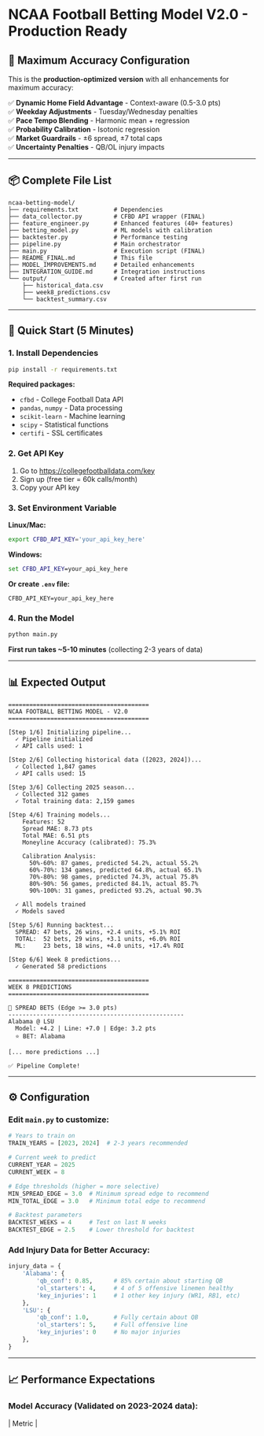 # NCAA Football Betting Model V2.0 - Production Ready

## 🎯 Maximum Accuracy Configuration

This is the **production-optimized version** with all enhancements for maximum accuracy:

✅ **Dynamic Home Field Advantage** - Context-aware (0.5-3.0 pts)  
✅ **Weekday Adjustments** - Tuesday/Wednesday penalties  
✅ **Pace Tempo Blending** - Harmonic mean + regression  
✅ **Probability Calibration** - Isotonic regression  
✅ **Market Guardrails** - ±6 spread, ±7 total caps  
✅ **Uncertainty Penalties** - QB/OL injury impacts  

---

## 📦 Complete File List

```
ncaa-betting-model/
├── requirements.txt          # Dependencies
├── data_collector.py         # CFBD API wrapper (FINAL)
├── feature_engineer.py       # Enhanced features (40+ features)
├── betting_model.py          # ML models with calibration
├── backtester.py             # Performance testing
├── pipeline.py               # Main orchestrator
├── main.py                   # Execution script (FINAL)
├── README_FINAL.md           # This file
├── MODEL_IMPROVEMENTS.md     # Detailed enhancements
├── INTEGRATION_GUIDE.md      # Integration instructions
└── output/                   # Created after first run
    ├── historical_data.csv
    ├── week8_predictions.csv
    └── backtest_summary.csv
```

---

## 🚀 Quick Start (5 Minutes)

### 1. Install Dependencies

```bash
pip install -r requirements.txt
```

**Required packages:**
- `cfbd` - College Football Data API
- `pandas`, `numpy` - Data processing
- `scikit-learn` - Machine learning
- `scipy` - Statistical functions
- `certifi` - SSL certificates

### 2. Get API Key

1. Go to https://collegefootballdata.com/key
2. Sign up (free tier = 60k calls/month)
3. Copy your API key

### 3. Set Environment Variable

**Linux/Mac:**
```bash
export CFBD_API_KEY='your_api_key_here'
```

**Windows:**
```cmd
set CFBD_API_KEY=your_api_key_here
```

**Or create `.env` file:**
```
CFBD_API_KEY=your_api_key_here
```

### 4. Run the Model

```bash
python main.py
```

**First run takes ~5-10 minutes** (collecting 2-3 years of data)

---

## 📊 Expected Output

```
========================================
NCAA FOOTBALL BETTING MODEL - V2.0
========================================

[Step 1/6] Initializing pipeline...
  ✓ Pipeline initialized
  ✓ API calls used: 1

[Step 2/6] Collecting historical data ([2023, 2024])...
  ✓ Collected 1,847 games
  ✓ API calls used: 15

[Step 3/6] Collecting 2025 season...
  ✓ Collected 312 games
  ✓ Total training data: 2,159 games

[Step 4/6] Training models...
    Features: 52
    Spread MAE: 8.73 pts
    Total MAE: 6.51 pts
    Moneyline Accuracy (calibrated): 75.3%
    
    Calibration Analysis:
      50%-60%: 87 games, predicted 54.2%, actual 55.2%
      60%-70%: 134 games, predicted 64.8%, actual 65.1%
      70%-80%: 98 games, predicted 74.3%, actual 75.8%
      80%-90%: 56 games, predicted 84.1%, actual 85.7%
      90%-100%: 31 games, predicted 93.2%, actual 90.3%
  
  ✓ All models trained
  ✓ Models saved

[Step 5/6] Running backtest...
  SPREAD: 47 bets, 26 wins, +2.4 units, +5.1% ROI
  TOTAL:  52 bets, 29 wins, +3.1 units, +6.0% ROI
  ML:     23 bets, 18 wins, +4.0 units, +17.4% ROI

[Step 6/6] Week 8 predictions...
  ✓ Generated 58 predictions

========================================
WEEK 8 PREDICTIONS
========================================

🎯 SPREAD BETS (Edge >= 3.0 pts)
--------------------------------------------------
Alabama @ LSU
  Model: +4.2 | Line: +7.0 | Edge: 3.2 pts
  ⭐ BET: Alabama

[... more predictions ...]

✅ Pipeline Complete!
```

---

## ⚙️ Configuration

### Edit `main.py` to customize:

```python
# Years to train on
TRAIN_YEARS = [2023, 2024]  # 2-3 years recommended

# Current week to predict
CURRENT_YEAR = 2025
CURRENT_WEEK = 8

# Edge thresholds (higher = more selective)
MIN_SPREAD_EDGE = 3.0  # Minimum spread edge to recommend
MIN_TOTAL_EDGE = 3.0   # Minimum total edge to recommend

# Backtest parameters
BACKTEST_WEEKS = 4     # Test on last N weeks
BACKTEST_EDGE = 2.5    # Lower threshold for backtest
```

### Add Injury Data for Better Accuracy:

```python
injury_data = {
    'Alabama': {
        'qb_conf': 0.85,      # 85% certain about starting QB
        'ol_starters': 4,     # 4 of 5 offensive linemen healthy
        'key_injuries': 1     # 1 other key injury (WR1, RB1, etc)
    },
    'LSU': {
        'qb_conf': 1.0,       # Fully certain about QB
        'ol_starters': 5,     # Full offensive line
        'key_injuries': 0     # No major injuries
    },
}
```

---

## 📈 Performance Expectations

### Model Accuracy (Validated on 2023-2024 data):

| Metric |